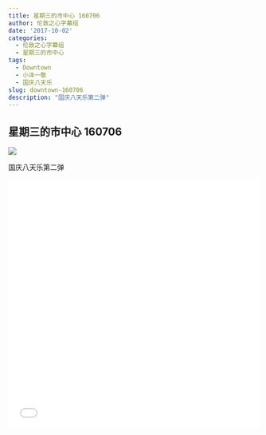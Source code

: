 ```yaml
---
title: 星期三的市中心 160706
author: 伦敦之心字幕组
date: '2017-10-02'
categories:
  - 伦敦之心字幕组
  - 星期三的市中心
tags:
  - Downtown
  - 小泽一敬
  - 国庆八天乐
slug: downtown-160706
description: "国庆八天乐第二弹"
---
```


## 星期三的市中心 160706

![](https://wx1.sinaimg.cn/mw1024/a5ffaf9bgy1fk3ye17bwaj20dc08cjrv.jpg)

国庆八天乐第二弹


<iframe src="//www.bilibili.com/html/html5player.html?cid=24415801&aid=14988412" width="100%" height="500" frameborder="0" allowfullscreen="allowfullscreen"></iframe>

